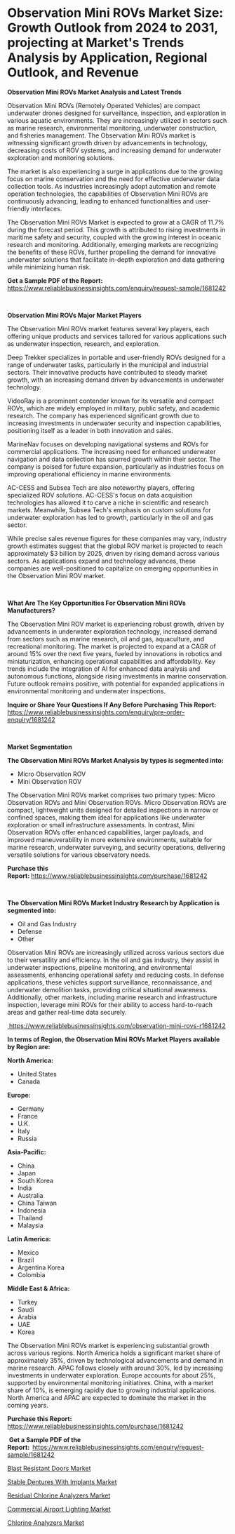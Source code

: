 <p><h1>Observation Mini ROVs Market Size: Growth Outlook from 2024 to 2031, projecting at Market's Trends Analysis by Application, Regional Outlook, and Revenue</h1></p><p><strong>Observation Mini ROVs Market Analysis and Latest Trends</strong></p>
<p><p>Observation Mini ROVs (Remotely Operated Vehicles) are compact underwater drones designed for surveillance, inspection, and exploration in various aquatic environments. They are increasingly utilized in sectors such as marine research, environmental monitoring, underwater construction, and fisheries management. The Observation Mini ROVs market is witnessing significant growth driven by advancements in technology, decreasing costs of ROV systems, and increasing demand for underwater exploration and monitoring solutions.</p><p>The market is also experiencing a surge in applications due to the growing focus on marine conservation and the need for effective underwater data collection tools. As industries increasingly adopt automation and remote operation technologies, the capabilities of Observation Mini ROVs are continuously advancing, leading to enhanced functionalities and user-friendly interfaces.</p><p>The Observation Mini ROVs Market is expected to grow at a CAGR of 11.7% during the forecast period. This growth is attributed to rising investments in maritime safety and security, coupled with the growing interest in oceanic research and monitoring. Additionally, emerging markets are recognizing the benefits of these ROVs, further propelling the demand for innovative underwater solutions that facilitate in-depth exploration and data gathering while minimizing human risk.</p></p>
<p><strong>Get a Sample PDF of the Report:&nbsp;</strong> <a href="https://www.reliablebusinessinsights.com/enquiry/request-sample/1681242?utm_campaign=950&utm_medium=2&utm_source=Github&utm_content=ia&utm_term=16122024&utm_id=observation-mini-rovs">https://www.reliablebusinessinsights.com/enquiry/request-sample/1681242</a></p>
<p>&nbsp;</p>
<p><strong>Observation Mini ROVs Major Market Players</strong></p>
<p><p>The Observation Mini ROVs market features several key players, each offering unique products and services tailored for various applications such as underwater inspection, research, and exploration. </p><p>Deep Trekker specializes in portable and user-friendly ROVs designed for a range of underwater tasks, particularly in the municipal and industrial sectors. Their innovative products have contributed to steady market growth, with an increasing demand driven by advancements in underwater technology. </p><p>VideoRay is a prominent contender known for its versatile and compact ROVs, which are widely employed in military, public safety, and academic research. The company has experienced significant growth due to increasing investments in underwater security and inspection capabilities, positioning itself as a leader in both innovation and sales.</p><p>MarineNav focuses on developing navigational systems and ROVs for commercial applications. The increasing need for enhanced underwater navigation and data collection has spurred growth within their sector. The company is poised for future expansion, particularly as industries focus on improving operational efficiency in marine environments.</p><p>AC-CESS and Subsea Tech are also noteworthy players, offering specialized ROV solutions. AC-CESS's focus on data acquisition technologies has allowed it to carve a niche in scientific and research markets. Meanwhile, Subsea Tech's emphasis on custom solutions for underwater exploration has led to growth, particularly in the oil and gas sector.</p><p>While precise sales revenue figures for these companies may vary, industry growth estimates suggest that the global ROV market is projected to reach approximately $3 billion by 2025, driven by rising demand across various sectors. As applications expand and technology advances, these companies are well-positioned to capitalize on emerging opportunities in the Observation Mini ROV market.</p></p>
<p>&nbsp;</p>
<p><strong>What Are The Key Opportunities For Observation Mini ROVs Manufacturers?</strong></p>
<p><p>The Observation Mini ROV market is experiencing robust growth, driven by advancements in underwater exploration technology, increased demand from sectors such as marine research, oil and gas, aquaculture, and recreational monitoring. The market is projected to expand at a CAGR of around 15% over the next five years, fueled by innovations in robotics and miniaturization, enhancing operational capabilities and affordability. Key trends include the integration of AI for enhanced data analysis and autonomous functions, alongside rising investments in marine conservation. Future outlook remains positive, with potential for expanded applications in environmental monitoring and underwater inspections.</p></p>
<p><strong>Inquire or Share Your Questions If Any Before Purchasing This Report:</strong> <a href="https://www.reliablebusinessinsights.com/enquiry/pre-order-enquiry/1681242?utm_campaign=950&utm_medium=2&utm_source=Github&utm_content=ia&utm_term=16122024&utm_id=observation-mini-rovs">https://www.reliablebusinessinsights.com/enquiry/pre-order-enquiry/1681242</a></p>
<p>&nbsp;</p>
<p><strong>Market Segmentation</strong></p>
<p><strong>The Observation Mini ROVs Market Analysis by types is segmented into:</strong></p>
<p><ul><li>Micro Observation ROV</li><li>Mini Observation ROV</li></ul></p>
<p><p>The Observation Mini ROVs market comprises two primary types: Micro Observation ROVs and Mini Observation ROVs. Micro Observation ROVs are compact, lightweight units designed for detailed inspections in narrow or confined spaces, making them ideal for applications like underwater exploration or small infrastructure assessments. In contrast, Mini Observation ROVs offer enhanced capabilities, larger payloads, and improved maneuverability in more extensive environments, suitable for marine research, underwater surveying, and security operations, delivering versatile solutions for various observatory needs.</p></p>
<p><strong>Purchase this Report:&nbsp;</strong><a href="https://www.reliablebusinessinsights.com/purchase/1681242?utm_campaign=950&utm_medium=2&utm_source=Github&utm_content=ia&utm_term=16122024&utm_id=observation-mini-rovs">https://www.reliablebusinessinsights.com/purchase/1681242</a></p>
<p>&nbsp;</p>
<p><strong>The Observation Mini ROVs Market Industry Research by Application is segmented into:</strong></p>
<p><ul><li>Oil and Gas Industry</li><li>Defense</li><li>Other</li></ul></p>
<p><p>Observation Mini ROVs are increasingly utilized across various sectors due to their versatility and efficiency. In the oil and gas industry, they assist in underwater inspections, pipeline monitoring, and environmental assessments, enhancing operational safety and reducing costs. In defense applications, these vehicles support surveillance, reconnaissance, and underwater demolition tasks, providing critical situational awareness. Additionally, other markets, including marine research and infrastructure inspection, leverage mini ROVs for their ability to access hard-to-reach areas and gather real-time data securely.</p></p>
<p><a href="https://www.reliablebusinessinsights.com/observation-mini-rovs-r1681242?utm_campaign=950&utm_medium=2&utm_source=Github&utm_content=ia&utm_term=16122024&utm_id=observation-mini-rovs">&nbsp;https://www.reliablebusinessinsights.com/observation-mini-rovs-r1681242</a></p>
<p><strong>In terms of Region, the Observation Mini ROVs Market Players available by Region are:</strong></p>
<p>
    <p> <strong> North America: </strong>
        <ul>
            <li>United States</li>
            <li>Canada</li>
        </ul>
        </p> 
    <p> <strong> Europe: </strong>
        <ul>
            <li>Germany</li>
            <li>France</li>
            <li>U.K.</li>
            <li>Italy</li>
            <li>Russia</li>
        </ul>
        </p> 
    <p> <strong> Asia-Pacific: </strong>
        <ul>
            <li>China</li>
            <li>Japan</li>
            <li>South Korea</li>
            <li>India</li>
            <li>Australia</li>
            <li>China Taiwan</li>
            <li>Indonesia</li>
            <li>Thailand</li>
            <li>Malaysia</li>
        </ul>
        </p> 
    <p> <strong> Latin America: </strong>
        <ul>
            <li>Mexico</li>
            <li>Brazil</li>
            <li>Argentina Korea</li>
            <li>Colombia</li>
        </ul>
        </p> 
    <p> <strong> Middle East & Africa: </strong>
        <ul>
            <li>Turkey</li>
            <li>Saudi</li>
            <li>Arabia</li>
            <li>UAE</li>
            <li>Korea</li>
        </ul>
    </p>
    </p>
<p><p>The Observation Mini ROVs market is experiencing substantial growth across various regions. North America holds a significant market share of approximately 35%, driven by technological advancements and demand in marine research. APAC follows closely with around 30%, led by increasing investments in underwater exploration. Europe accounts for about 25%, supported by environmental monitoring initiatives. China, with a market share of 10%, is emerging rapidly due to growing industrial applications. North America and APAC are expected to dominate the market in the coming years.</p></p>
<p><strong>Purchase this Report: </strong><a href="https://www.reliablebusinessinsights.com/purchase/1681242?utm_campaign=950&utm_medium=2&utm_source=Github&utm_content=ia&utm_term=16122024&utm_id=observation-mini-rovs">https://www.reliablebusinessinsights.com/purchase/1681242</a></p>
<p>&nbsp;<strong>Get a Sample PDF of the Report:&nbsp;&nbsp;</strong><a href="https://www.reliablebusinessinsights.com/enquiry/request-sample/1681242?utm_campaign=950&utm_medium=2&utm_source=Github&utm_content=ia&utm_term=16122024&utm_id=observation-mini-rovs">https://www.reliablebusinessinsights.com/enquiry/request-sample/1681242</a></p>
<p><strong></strong></p>
<p><p><a href="https://github.com/antonioc6hal/Market-Research-Report-List-1/blob/main/blast-resistant-doors-market.md?utm_campaign=950&utm_medium=2&utm_source=Github&utm_content=ia&utm_term=16122024&utm_id=observation-mini-rovs">Blast Resistant Doors Market</a></p><p><a href="https://github.com/osbornrdaflalo/Market-Research-Report-List-1/blob/main/stable-dentures-with-implants-market.md?utm_campaign=950&utm_medium=2&utm_source=Github&utm_content=ia&utm_term=16122024&utm_id=observation-mini-rovs">Stable Dentures With Implants Market</a></p><p><a href="https://www.linkedin.com/pulse/residual-chlorine-analyzers-market-analysis-report-driving-mzmpe?utm_campaign=950&utm_medium=2&utm_source=Github&utm_content=ia&utm_term=16122024&utm_id=observation-mini-rovs">Residual Chlorine Analyzers Market</a></p><p><a href="https://www.linkedin.com/pulse/commercial-airport-lighting-market-global-share-ranking-eline?utm_campaign=950&utm_medium=2&utm_source=Github&utm_content=ia&utm_term=16122024&utm_id=observation-mini-rovs">Commercial Airport Lighting Market</a></p><p><a href="https://www.linkedin.com/pulse/chlorine-analyzers-market-strategic-insights-product-evolution-p8yce?utm_campaign=950&utm_medium=2&utm_source=Github&utm_content=ia&utm_term=16122024&utm_id=observation-mini-rovs">Chlorine Analyzers Market</a></p></p>